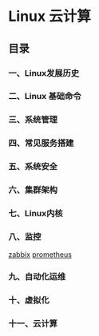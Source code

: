 
# Linux 云计算
## 目录
### 一、Linux发展历史
### 二、Linux 基础命令
### 三、系统管理
### 四、常见服务搭建
### 五、系统安全
### 六、集群架构
### 七、Linux内核
### 八、监控
 [zabbix](https://abbott68.github.io/linux/监控/zabbix/) 
 [prometheus](https://abbott68.com/linux/监控/prometheus)
### 九、自动化运维
### 十、虚拟化
### 十一、云计算
